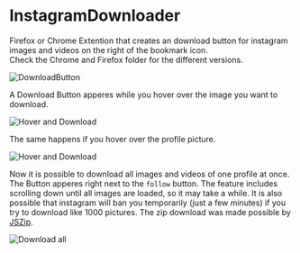 # InstagramDownloader

Firefox or Chrome Extention that creates an download button for instagram images and videos on the right of the bookmark icon.  
Check the Chrome and Firefox folder for the different versions.

![DownloadButton](https://i.imgur.com/IG7Im8F.jpg)

A Download Button apperes while you hover over the image you want to download.

![Hover and Download](https://i.imgur.com/ZFA6ct0.jpg)


The same happens if you hover over the profile picture.

![Hover and Download](https://i.imgur.com/axnMJgD.png)


Now it is possible to download all images and videos of one profile at once. The Button apperes right next to the `follow` button.  The feature includes scrolling down until all images are loaded, so it may take a while. It is also possible that instagram will ban you temporarily (just a few minutes) if you try to download like 1000 pictures. The zip download was made possible by [JSZip](https://github.com/Stuk/jszip).

![Download all](https://i.imgur.com/8DFcGVp.png)

